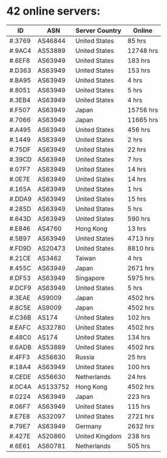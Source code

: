 # 42 online servers:

| ID | ASN | Server Country | Online |
| ------ | ------ | ------ | ------ |
| #.3769 | AS46844 | United States | 85 hrs |
| #.9AC4 | AS53889 | United States | 12748 hrs |
| #.6EF8 | AS63949 | United States | 183 hrs |
| #.D363 | AS63949 | United States | 153 hrs |
| #.BA95 | AS63949 | United States | 4 hrs |
| #.8051 | AS63949 | United States | 5 hrs |
| #.3EB4 | AS63949 | United States | 4 hrs |
| #.F507 | AS63949 | Japan | 15756 hrs |
| #.7066 | AS63949 | Japan | 11665 hrs |
| #.A495 | AS63949 | United States | 456 hrs |
| #.1449 | AS63949 | United States | 2 hrs |
| #.75DF | AS63949 | United States | 22 hrs |
| #.39CD | AS63949 | United States | 7 hrs |
| #.07F7 | AS63949 | United States | 14 hrs |
| #.0E7E | AS63949 | United States | 14 hrs |
| #.165A | AS63949 | United States | 1 hrs |
| #.DDA9 | AS63949 | United States | 15 hrs |
| #.285D | AS63949 | United States | 5 hrs |
| #.643D | AS63949 | United States | 590 hrs |
| #.E846 | AS4760 | Hong Kong | 13 hrs |
| #.5B97 | AS63949 | United States | 4713 hrs |
| #.FD9D | AS20473 | United States | 8810 hrs |
| #.21CE | AS3462 | Taiwan | 4 hrs |
| #.455C | AS63949 | Japan | 2671 hrs |
| #.DF53 | AS63949 | Singapore | 5975 hrs |
| #.DCF9 | AS63949 | United States | 5 hrs |
| #.3EAE | AS9009 | Japan | 4502 hrs |
| #.8C5E | AS9009 | Japan | 4502 hrs |
| #.C36B | AS174 | United States | 102 hrs |
| #.EAFC | AS32780 | United States | 4502 hrs |
| #.48C0 | AS174 | United States | 134 hrs |
| #.6ADB | AS53889 | United States | 4502 hrs |
| #.4FF3 | AS56630 | Russia | 25 hrs |
| #.18A4 | AS63949 | United States | 100 hrs |
| #.CEDE | AS56630 | Netherlands | 24 hrs |
| #.0C4A | AS133752 | Hong Kong | 4502 hrs |
| #.0224 | AS63949 | Japan | 223 hrs |
| #.06F7 | AS63949 | United States | 115 hrs |
| #.E7E8 | AS32097 | United States | 2721 hrs |
| #.79E7 | AS63949 | Germany | 2632 hrs |
| #.427E | AS20860 | United Kingdom | 238 hrs |
| #.6E61 | AS60781 | Netherlands | 505 hrs |

